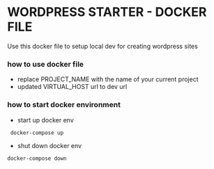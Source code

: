 # WORDPRESS STARTER - DOCKER FILE
Use this docker file to setup local dev for creating wordpress sites

### how to use docker file
* replace PROJECT_NAME with the name of your current project
* updated VIRTUAL_HOST url to dev url

### how to start docker environment
* start up docker env
```bash
 docker-compose up
```
* shut down docker env
```bash
docker-compose down
```
